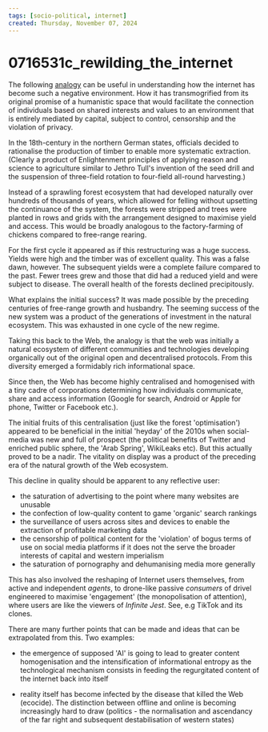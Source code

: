```yaml
---
tags: [socio-political, internet]
created: Thursday, November 07, 2024
---
```


# 0716531c_rewilding_the_internet

The following
[analogy](https://www.noemamag.com/we-need-to-rewild-the-internet/) can be
useful in understanding how the internet has become such a negative environment.
How it has transmogrified from its original promise of a humanistic space that
would facilitate the connection of individuals based on shared interests and
values to an environment that is entirely mediated by capital, subject to
control, censorship and the violation of privacy.

In the 18th-century in the northern German states, officials decided to
rationalise the production of timber to enable more systematic extraction.
(Clearly a product of Enlightenment principles of applying reason and science to
agriculture similar to Jethro Tull's invention of the seed drill and the
suspension of three-field rotation to four-field all-round harvesting.)

Instead of a sprawling forest ecosystem that had developed naturally over
hundreds of thousands of years, which allowed for felling without upsetting the
continuance of the system, the forests were stripped and trees were planted in
rows and grids with the arrangement designed to maximise yield and access. This
would be broadly analogous to the factory-farming of chickens compared to
free-range rearing.

For the first cycle it appeared as if this restructuring was a huge success.
Yields were high and the timber was of excellent quality. This was a false dawn,
however. The subsequent yields were a complete failure compared to the past.
Fewer trees grew and those that did had a reduced yield and were subject to
disease. The overall health of the forests declined precipitously.

What explains the initial success? It was made possible by the preceding
centuries of free-range growth and husbandry. The seeming success of the new
system was a product of the generations of investment in the natural ecosystem.
This was exhausted in one cycle of the new regime.

Taking this back to the Web, the analogy is that the web was initially a natural
ecosystem of different communities and technologies developing organically out
of the original open and decentralised protocols. From this diversity emerged a
formidably rich informational space.

Since then, the Web has become highly centralised and homogenised with a tiny
cadre of corporations determining how individuals communicate, share and access
information (Google for search, Android or Apple for phone, Twitter or Facebook
etc.).

The initial fruits of this centralisation (just like the forest 'optimisation')
appeared to be beneficial in the initial 'heyday' of the 2010s when social-media
was new and full of prospect (the political benefits of Twitter and enriched
public sphere, the 'Arab Spring', WikiLeaks etc). But this actually proved to be
a nadir. The vitality on display was a product of the preceding era of the
natural growth of the Web ecosystem.

This decline in quality should be apparent to any reflective user:

- the saturation of advertising to the point where many websites are unusable
- the confection of low-quality content to game 'organic' search rankings
- the surveillance of users across sites and devices to enable the extraction of
  profitable marketing data
- the censorship of political content for the 'violation' of bogus terms of use
  on social media platforms if it does not the serve the broader interests of
  capital and western imperialism
- the saturation of pornography and dehumanising media more generally

This has also involved the reshaping of Internet users themselves, from active
and independent _agents_, to drone-like passive _consumers_ of drivel engineered
to maximise 'engagement' (the monopolisation of attention), where users are like
the viewers of _Infinite Jest_. See, e.g TikTok and its clones.

There are many further points that can be made and ideas that can be
extrapolated from this. Two examples:

- the emergence of supposed 'AI' is going to lead to greater content
  homogenisation and the intensification of informational entropy as the
  technological mechanism consists in feeding the regurgitated content of the
  internet back into itself

- reality itself has become infected by the disease that killed the Web
  (ecocide). The distinction between offline and online is becoming increasingly
  hard to draw (politics - the normalisation and ascendancy of the far right and
  subsequent destabilisation of western states)
